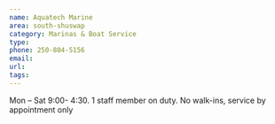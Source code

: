 ```yaml
---
name: Aquatech Marine
area: south-shuswap
category: Marinas & Boat Service
type: 
phone: 250-804-5156
email: 
url: 
tags:
---
```


Mon – Sat 9:00- 4:30. 1 staff member on duty. No walk-ins, service by appointment only